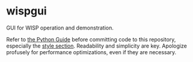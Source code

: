 wispgui
=======

GUI for WISP operation and demonstration.

Refer to [the Python Guide](http://python-guide.org/) before committing code to
this repository, especially the [style
section](http://docs.python-guide.org/en/latest/writing/style.html).
Readability and simplicity are key.  Apologize profusely for performance
optimizations, even if they are necessary.
